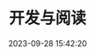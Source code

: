 ---
pageComponent: 
  name: Catalogue
  data: 
    key: java/90.开发与阅读
    imgUrl: /img/category/deep-learning.png
    description: 开发与阅读记录
title: 开发与阅读
permalink: /java/DevelopAndReading/
date: 2023-09-28 15:42:20
---